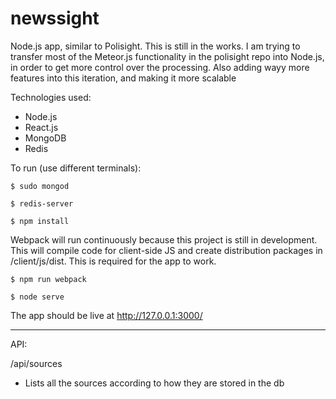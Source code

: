 # newssight
Node.js app, similar to Polisight. This is still in the works. 
I am trying to transfer most of the Meteor.js functionality in the polisight repo into Node.js, in order to get more control over the processing. Also adding wayy more features into this iteration, and making it more scalable

Technologies used: 
- Node.js
- React.js 
- MongoDB
- Redis 


To run (use different terminals):

```
$ sudo mongod
```

```
$ redis-server
```

```
$ npm install
```

Webpack will run continuously because this project is still in development. This will compile code for client-side JS and create distribution packages in /client/js/dist. This is required for the app to work.
```
$ npm run webpack
```

```
$ node serve
```

The app should be live at http://127.0.0.1:3000/

- - - -

API: 

/api/sources
 - Lists all the sources according to how they are stored in the db
